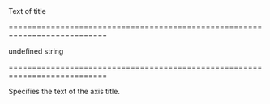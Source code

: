 <!--**
/*-------------------------------------------
    Auto-generated file. Do not modify.
-------------------------------------------

**-->
<!--d-->Text of title<!--/d-->
===========================================================================
<!--default-->undefined<!--/default-->
<!--type-->string<!--/type-->
===========================================================================

<!--shortDescription-->
Specifies the text of the axis title.
<!--/shortDescription-->

<!--fullDescription-->

<!--/fullDescription-->